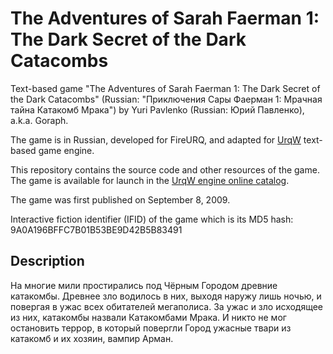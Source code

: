 # The Adventures of Sarah Faerman 1: The Dark Secret of the Dark Catacombs

Text-based game "The Adventures of Sarah Faerman 1: The Dark Secret of the Dark Catacombs" (Russian: "Приключения Сары Фаерман 1: Мрачная тайна Катакомб Мрака") by Yuri Pavlenko (Russian: Юрий Павленко), a.k.a. Goraph.

The game is in Russian, developed for FireURQ, and adapted for [UrqW](https://github.com/urqw/UrqW) text-based game engine.

This repository contains the source code and other resources of the game. The game is available for launch in the [UrqW engine online catalog](https://urqw.github.io/UrqW/#sarah_faerman1).

The game was first published on September 8, 2009.

Interactive fiction identifier (IFID) of the game which is its MD5 hash: 9A0A196BFFC7B01B53BE9D42B5B83491

## Description

На многие мили простирались под Чёрным Городом древние катакомбы. Древнее зло водилось в них, выходя наружу лишь ночью, и повергая в ужас всех обитателей мегаполиса. За ужас и зло исходящее из них, катакомбы назвали Катакомбами Мрака. И никто не мог остановить террор, в который повергли Город ужасные твари из катакомб и их хозяин, вампир Арман.
